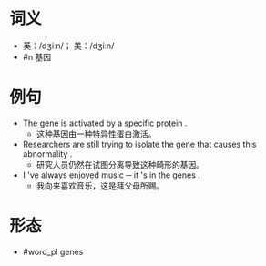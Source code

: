# 词义
- 英：/dʒiːn/； 美：/dʒiːn/
- #n 基因
# 例句
- The gene is activated by a specific protein .
	- 这种基因由一种特异性蛋白激活。
- Researchers are still trying to isolate the gene that causes this abnormality .
	- 研究人员仍然在试图分离导致这种畸形的基因。
- I 've always enjoyed music ─ it 's in the genes .
	- 我向来喜欢音乐，这是拜父母所赐。
# 形态
- #word_pl genes
